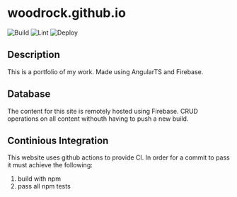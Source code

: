 # woodrock.github.io
![Build](https://github.com/woodRock/woodRock.github.io/workflows/Build/badge.svg)
![Lint](https://github.com/woodRock/woodRock.github.io/workflows/Lint/badge.svg)
![Deploy](https://github.com/woodRock/woodRock.github.io/workflows/Deploy/badge.svg)

## Description
This is a portfolio of my work. Made using AngularTS and Firebase.

## Database
The content for this site is remotely hosted using Firebase. CRUD operations on all content withouth having to push a new build.

## Continious Integration
This website uses github actions to provide CI. In order for a commit to pass it must achieve the following:
1. build with npm
2. pass all npm tests
